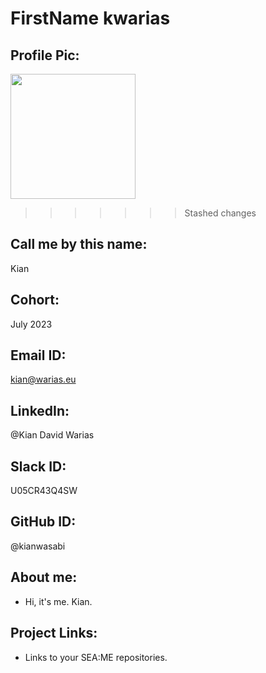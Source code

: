 # FirstName kwarias
## Profile Pic: 
<a> <img src="https://avatars.githubusercontent.com/u/55065075?v=4" height="auto" width="200" > </a>
>>>>>>> Stashed changes
## Call me by this name: 
Kian
## Cohort: 
July 2023
## Email ID: 
kian@warias.eu
## LinkedIn: 
@Kian David Warias
## Slack ID: 
U05CR43Q4SW
## GitHub ID: 
@kianwasabi 
## About me: 
- Hi, it's me. Kian.
## Project Links:
- Links to your SEA:ME repositories.

